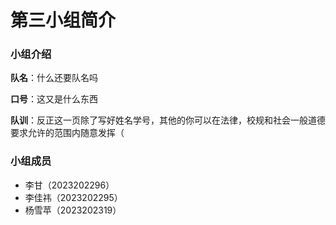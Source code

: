 # 第三小组简介

### 小组介绍

**队名**：什么还要队名吗

**口号**：这又是什么东西

**队训**：反正这一页除了写好姓名学号，其他的你可以在法律，校规和社会一般道德要求允许的范围内随意发挥（

### 小组成员

- 李甘（2023202296）
- 李佳祎（2023202295）
- 杨雪苹（2023202319）

